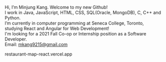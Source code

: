 Hi, I’m Minjung Kang. Welcome to my new Github!  
I work in Java, JavaScript, HTML, CSS, SQL(Oracle, MongoDB), C, C++ and Python.  
I’m currently in computer programming at Seneca College, Toronto, studying React and Angular for Web Development!  
I'm looking for a 2021 Fall Co-op or Internship position as a Software Developer.  
Email: mkang9215@gmail.com  

restaurant-map-react.vercel.app
